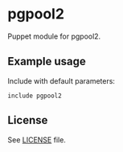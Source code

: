 # pgpool2

Puppet module for pgpool2.

## Example usage

Include with default parameters:
```
include pgpool2
```

## License

See [LICENSE](LICENSE) file.
